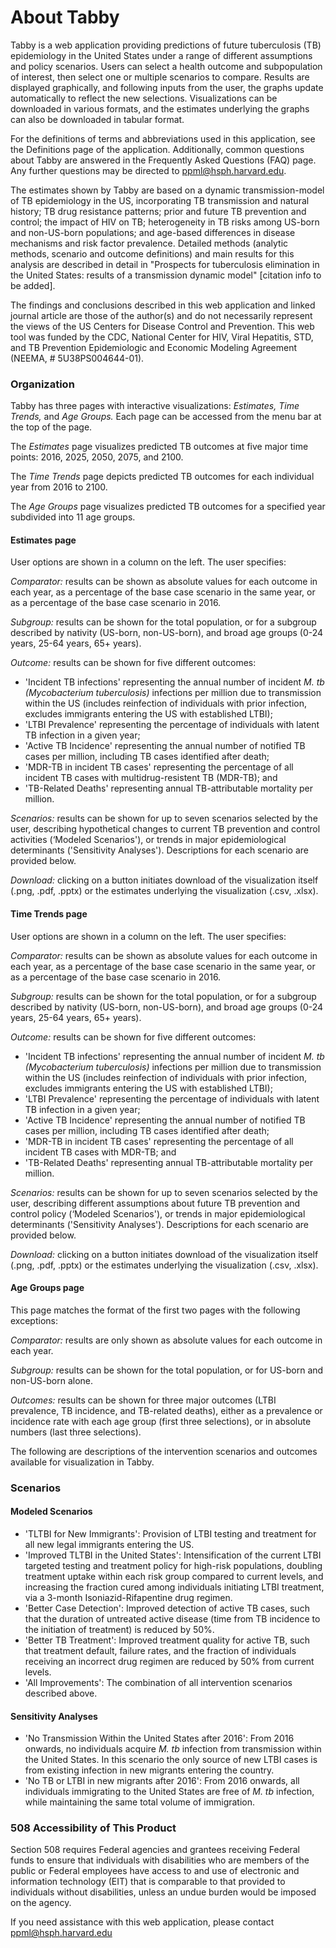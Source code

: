 About Tabby
===========

Tabby is a web application providing predictions of future tuberculosis (TB)
epidemiology in the United States under a range of different assumptions
and policy scenarios. Users can select a health outcome and
subpopulation of interest, then select one or multiple scenarios to
compare. Results are displayed graphically, and following inputs from
the user, the graphs update automatically to reflect the new selections.
Visualizations can be downloaded in various formats, and the estimates
underlying the graphs can also be downloaded in tabular format.

For the definitions of terms and abbreviations used in this application, see the
Definitions page of the application. Additionally, common questions about Tabby
are answered in the Frequently Asked Questions (FAQ) page. Any further questions
may be directed to <ppml@hsph.harvard.edu>.

The estimates shown by Tabby are based on a dynamic transmission-model
of TB epidemiology in the US, incorporating TB transmission and natural
history; TB drug resistance patterns; prior and future TB prevention and
control; the impact of HIV on TB; heterogeneity in TB risks among
US-born and non-US-born populations; and age-based differences in
disease mechanisms and risk factor prevalence. Detailed methods
(analytic methods, scenario and outcome definitions) and main results
for this analysis are described in detail in "Prospects for tuberculosis
elimination in the United States: results of a transmission dynamic
model" \[citation info to be added\].

The findings and conclusions described in this web application and
linked journal article are those of the author(s) and do not necessarily
represent the views of the US Centers for Disease Control and
Prevention. This web tool was funded by the CDC, National Center for
HIV, Viral Hepatitis, STD, and TB Prevention Epidemiologic and Economic
Modeling Agreement (NEEMA, \# 5U38PS004644-01).

### Organization

Tabby has three pages with interactive visualizations: *Estimates, Time
Trends,* and *Age Groups.* Each page can be accessed from the menu bar
at the top of the page.

The *Estimates* page visualizes predicted TB outcomes at five major time points:
2016, 2025, 2050, 2075, and 2100.

The *Time Trends* page depicts predicted TB outcomes for each individual year
from 2016 to 2100.

The *Age Groups* page visualizes predicted TB outcomes for a specified year
subdivided into 11 age groups.

#### Estimates page

User options are shown in a column on the left. The user specifies:

*Comparator:* results can be shown as absolute values for each outcome
in each year, as a percentage of the base case scenario in the same
year, or as a percentage of the base case scenario in 2016.

*Subgroup:* results can be shown for the total population, or for a
subgroup described by nativity (US-born, non-US-born), and broad age
groups (0-24 years, 25-64 years, 65+ years).

*Outcome:* results can be shown for five different outcomes: 
- 'Incident TB infections' representing the annual number of incident *M. tb
(Mycobacterium tuberculosis)* infections per million due to transmission within
the US (includes reinfection of individuals with prior infection, excludes
immigrants entering the US with established LTBI);
- 'LTBI Prevalence' representing the percentage of individuals with latent TB
infection in a given year;
- 'Active TB Incidence' representing the annual number of notified TB cases per
million, including TB cases identified after death;
- 'MDR-TB in incident TB cases' representing the percentage of all incident TB
cases with multidrug-resistent TB (MDR-TB); and
- 'TB-Related Deaths' representing annual TB-attributable mortality per million.

*Scenarios:* results can be shown for up to seven scenarios selected by
the user, describing hypothetical changes to current TB prevention and control
activities (‘Modeled Scenarios'), or trends in major epidemiological
determinants ('Sensitivity Analyses'). Descriptions for each scenario are
provided below.

*Download:* clicking on a button initiates download of the visualization
itself (.png, .pdf, .pptx) or the estimates underlying the visualization
(.csv, .xlsx).


#### Time Trends page

User options are shown in a column on the left. The user specifies:

*Comparator:* results can be shown as absolute values for each outcome
in each year, as a percentage of the base case scenario in the same
year, or as a percentage of the base case scenario in 2016.

*Subgroup:* results can be shown for the total population, or for a
subgroup described by nativity (US-born, non-US-born), and broad age
groups (0-24 years, 25-64 years, 65+ years).

*Outcome:* results can be shown for five different outcomes: 
- 'Incident TB infections' representing the annual number of incident *M. tb
(Mycobacterium tuberculosis)* infections per million due to transmission within
the US (includes reinfection of individuals with prior infection, excludes
immigrants entering the US with established LTBI);
- 'LTBI Prevalence' representing the percentage of individuals with latent TB
infection in a given year;
- 'Active TB Incidence' representing the annual number of notified TB cases per
million, including TB cases identified after death;
- 'MDR-TB in incident TB cases' representing the percentage of all incident TB
cases with MDR-TB; and
- 'TB-Related Deaths' representing annual TB-attributable mortality per million.

*Scenarios:* results can be shown for up to seven scenarios selected by
the user, describing different assumptions about future TB prevention
and control policy (‘Modeled Scenarios'), or trends in major
epidemiological determinants ('Sensitivity Analyses'). Descriptions for
each scenario are provided below.

*Download:* clicking on a button initiates download of the visualization
itself (.png, .pdf, .pptx) or the estimates underlying the visualization
(.csv, .xlsx).


#### Age Groups page

This page matches the format of the first two pages with the following
exceptions:

*Comparator:* results are only shown as absolute values for each outcome
in each year.

*Subgroup:* results can be shown for the total population, or for
US-born and non-US-born alone.

*Outcomes:* results can be shown for three major outcomes (LTBI
prevalence, TB incidence, and TB-related deaths), either as a prevalence
or incidence rate with each age group (first three selections), or in
absolute numbers (last three selections).

The following are descriptions of the intervention scenarios and
outcomes available for visualization in Tabby.

### Scenarios

#### Modeled Scenarios

-   'TLTBI for New Immigrants': Provision of LTBI testing and treatment
    for all new legal immigrants entering the US.
-   'Improved TLTBI in the United States': Intensification of the
    current LTBI targeted testing and treatment policy for high-risk
    populations, doubling treatment uptake within each risk group
    compared to current levels, and increasing the fraction cured among
    individuals initiating LTBI treatment, via a 3-month
    Isoniazid-Rifapentine drug regimen.
-   'Better Case Detection': Improved detection of active TB cases, such
    that the duration of untreated active disease (time from TB
    incidence to the initiation of treatment) is reduced by 50%.
-   'Better TB Treatment': Improved treatment quality for active TB,
    such that treatment default, failure rates, and the fraction of
    individuals receiving an incorrect drug regimen are reduced by 50%
    from current levels.
-   'All Improvements': The combination of all intervention scenarios
    described above.

#### Sensitivity Analyses

-   'No Transmission Within the United States after 2016': From 2016
    onwards, no individuals acquire *M. tb* infection from transmission
    within the United States. In this scenario the only source of new
    LTBI cases is from existing infection in new migrants entering the
    country.
-   'No TB or LTBI in new migrants after 2016': From 2016 onwards, all
    individuals immigrating to the United States are free of *M. tb*
    infection, while maintaining the same total volume of immigration.
    
    
### 508 Accessibility of This Product

Section 508 requires Federal agencies and grantees receiving Federal
funds to ensure that individuals with disabilities who are members of
the public or Federal employees have access to and use of electronic and
information technology (EIT) that is comparable to that provided to
individuals without disabilities, unless an undue burden would be
imposed on the agency.

If you need assistance with this web application, please contact
<ppml@hsph.harvard.edu>

### 
